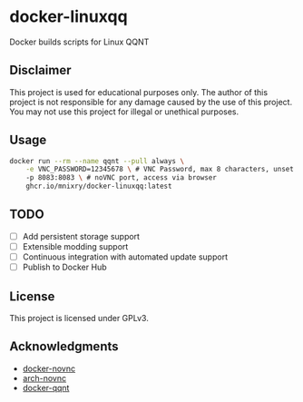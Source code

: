 # docker-linuxqq

Docker builds scripts for Linux QQNT

## Disclaimer

This project is used for educational purposes only. The author of this project is not responsible for any damage caused by the use of this project. You may not use this project for illegal or unethical purposes.

## Usage

```bash
docker run --rm --name qqnt --pull always \
    -e VNC_PASSWORD=12345678 \ # VNC Password, max 8 characters, unset to disable password
    -p 8083:8083 \ # noVNC port, access via browser
    ghcr.io/mnixry/docker-linuxqq:latest
```

## TODO

- [ ] Add persistent storage support
- [ ] Extensible modding support
- [ ] Continuous integration with automated update support
- [ ] Publish to Docker Hub

## License

This project is licensed under GPLv3.

## Acknowledgments

- [docker-novnc](https://github.com/oott123/docker-novnc/)
- [arch-novnc](https://github.com/ponsfrilus/arch-novnc/)
- [docker-qqnt](https://github.com/ilharp/docker-qqnt/)
